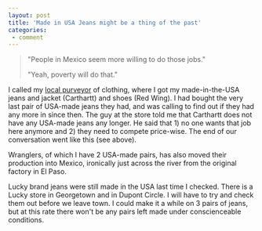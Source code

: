 ```yaml
---
layout: post
title: 'Made in USA Jeans might be a thing of the past'
categories:
 - comment
---
```


<blockquote>"People in Mexico seem more willing to do those jobs."



"Yeah, poverty will do that."</blockquote>

I called my <a href="http://www.casualadventure.com/index2.shtml">local purveyor</a> of clothing, where I got my made-in-the-USA jeans and jacket (Carthartt) and shoes (Red Wing). I had bought the very last pair of USA-made jeans they had, and was calling to find out if they had any more in since then. The guy at the store told me that Carthartt does not have any USA-made jeans any longer. He said that 1) no one wants that job here anymore and 2) they need to compete price-wise. The end of our conversation went like this (see above).



Wranglers, of which I have 2 USA-made pairs, has also moved their production into Mexico, ironically just across the river from the original factory in El Paso.



Lucky brand jeans were still made in the USA last time I checked. There is a Lucky store in Georgetown and in Dupont Circle. I will have to try and check them out before we leave town. I could make it a while on 3 pairs of jeans, but at this rate there won't be any pairs left made under conscienceable conditions.